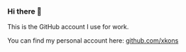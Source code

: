 ### Hi there 👋

This is the GitHub account I use for work.

You can find my personal account here: [github.com/xkons](https://github.com/xkons)
